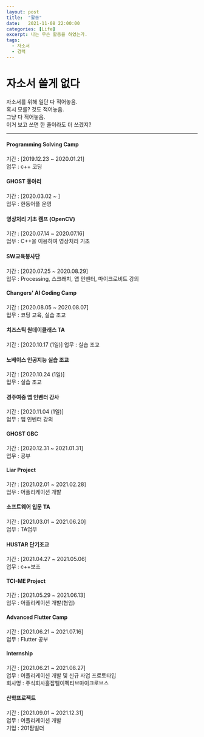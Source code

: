 ```yaml
---
layout: post
title:  "활동"
date:   2021-11-08 22:00:00
categories: [Life]
excerpt: 나는 무슨 활동을 하였는가.
tags:
  - 자소서
  - 경력
---
```


# 자소서 쓸게 없다

자소서를 위해 일단 다 적어놓음.  
혹시 모를? 것도 적어놓음.  
그냥 다 적어놓음.  
이거 보고 쓰면 한 줄이라도 더 쓰겠지?  

---  

#### Programming Solving Camp
기간 : [2019.12.23 ~ 2020.01.21]  
업무 : c++ 코딩  

#### GHOST 동아리
기간 : [2020.03.02 ~ ]  
업무 : 한동어플 운영  

#### 영상처리 기초 캠프 (OpenCV)
기간 :  [2020.07.14 ~ 2020.07.16]  
업무 :  C++을 이용하여 영상처리 기초  

#### SW교육봉사단
기간 : [2020.07.25 ~ 2020.08.29]  
업무 : Processing, 스크래치, 앱 인벤터, 마이크로비트 강의  

#### Changers' AI Coding Camp
기간 : [2020.08.05 ~ 2020.08.07]  
업무 : 코딩 교육, 실습 조교  

#### 치즈스틱 원데이클래스 TA
기간 : [2020.10.17 (1일)]
업무 : 실습 조교  

#### 노베이스 인공지능 실습 조교
기간 : [2020.10.24 (1일)]  
업무 : 실습 조교  

#### 경주여중 앱 인벤터 강사
기간 : [2020.11.04 (1일)]  
업무 : 앱 인벤터 강의  

#### GHOST GBC
기간 : [2020.12.31 ~ 2021.01.31]  
업무 : 공부  

#### Liar Project
기간 : [2021.02.01 ~ 2021.02.28]  
업무 : 어플리케이션 개발  

#### 소프트웨어 입문 TA
기간 : [2021.03.01 ~ 2021.06.20]  
업무 : TA업무  

#### HUSTAR 단기조교
기간 : [2021.04.27 ~ 2021.05.06]  
업무 : c++보조  

#### TCI-ME Project
기간 : [2021.05.29 ~ 2021.06.13]  
업무 : 어플리케이션 개발(협업)  

#### Advanced Flutter Camp
기간 : [2021.06.21 ~ 2021.07.16]  
업무 : Flutter 공부  

#### Internship
기간 : [2021.06.21 ~ 2021.08.27]  
업무 : 어플리케이션 개발 및 신규 사업 프로토타입  
회사명 : 주식회사홀잡펠이펙티브마이크로브스  

#### 산학프로젝트
기간 : [2021.09.01 ~ 2021.12.31]  
업무 : 어플리케이션 개발  
기업 : 201팜빌더  

